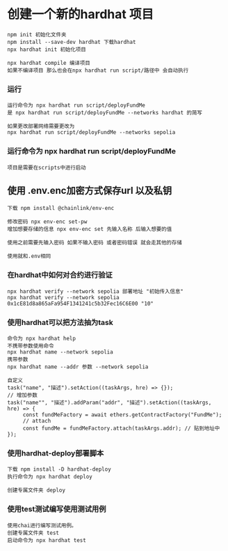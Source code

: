 # 创建一个新的hardhat 项目
```
npm init 初始化文件夹
npm install --save-dev hardhat 下载hardhat
npx hardhat init 初始化项目

npx hardhat compile 编译项目
如果不编译项目 那么也会在npx hardhat run script/路径中 会自动执行
```

### 运行
````
运行命令为 npx hardhat run script/deployFundMe
是 npx hardhat run script/deployFundMe --networks hardhat 的简写

如果更改部署网络需要更改为
npx hardhat run script/deployFundMe --networks sepolia
````
### 运行命令为 npx hardhat run script/deployFundMe
```项目是需要在scripts中进行启动```

## 使用 .env.enc加密方式保存url 以及私钥
```
下载 npm install @chainlink/env-enc

修改密码 npx env-enc set-pw
增加想要存储的信息 npx env-enc set 先输入名称 后输入想要的值

使用之前需要先输入密码 如果不输入密码 或者密码错误 就会走其他的存储

使用就和.env相同
```

### 在hardhat中如何对合约进行验证
```
npx hardhat verify --network sepolia 部署地址 "初始传入信息"
npx hardhat verify --network sepolia 0x1cE81d8a865aFa954F1341241c5b32Fec16C6E00 "10"
```

### 使用hardhat可以把方法抽为task
```
命令为 npx hardhat help
不携带参数使用命令
npx hardhat name --network sepolia
携带参数
npx hardhat name --addr 参数 --network sepolia

自定义
task("name", "描述").setAction((taskArgs, hre) => {});
// 增加参数
task("name"", "描述").addParam("addr", "描述").setAction((taskArgs, hre) => {
     const fundMeFactory = await ethers.getContractFactory("FundMe");
     // attach
     const fundMe = fundMeFactory.attach(taskArgs.addr); // 贴到地址中
});
```

### 使用hardhat-deploy部署脚本
```
下载 npm install -D hardhat-deploy
执行命令为 npx hardhat deploy

创建专属文件夹 deploy
```

### 使用test测试编写使用测试用例
```
使用chai进行编写测试用例。
创建专属文件夹 test 
启动命令为 npx hardhat test
```

